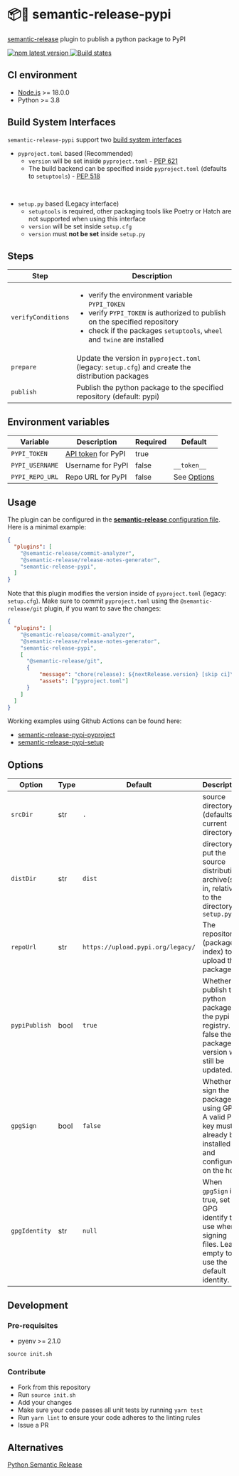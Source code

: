 # 📦🐍 semantic-release-pypi
[semantic-release](https://semantic-release.gitbook.io/semantic-release/) plugin to publish a python package to PyPI

<a href="https://www.npmjs.com/package/semantic-release-pypi">
  <img alt="npm latest version" src="https://img.shields.io/npm/v/semantic-release-pypi">
</a>
<a href="https://github.com/abichinger/semantic-release-pypi/actions?query=workflow%3ATest+branch%3Amain">
  <img alt="Build states" src="https://github.com/abichinger/semantic-release-pypi/workflows/Test/badge.svg">
</a>

## CI environment

- [Node.js](https://semantic-release.gitbook.io/semantic-release/support/node-version) >= 18.0.0
- Python >= 3.8

## Build System Interfaces

`semantic-release-pypi` support two [build system interfaces](https://pip.pypa.io/en/stable/reference/build-system/#)

- `pyproject.toml` based (Recommended)
  - `version` will be set inside `pyproject.toml` - [PEP 621](https://peps.python.org/pep-0621/)
  - The build backend can be specified inside `pyproject.toml` (defaults to `setuptools`) - [PEP 518](https://peps.python.org/pep-0518/)

<br />

- `setup.py` based (Legacy interface)
  - `setuptools` is required, other packaging tools like Poetry or Hatch are not supported when using this interface
  - `version` will be set inside `setup.cfg`
  - `version` must **not be set** inside `setup.py`

## Steps

| Step | Description
| ---- | -----------
| ```verifyConditions``` | <ul><li>verify the environment variable ```PYPI_TOKEN```</li><li>verify ```PYPI_TOKEN``` is authorized to publish on the specified repository</li><li>check if the packages `setuptools`, `wheel` and `twine` are installed</li></ul>
| ```prepare``` | Update the version in `pyproject.toml` (legacy: `setup.cfg`) and create the distribution packages
| ```publish``` | Publish the python package to the specified repository (default: pypi)

## Environment variables

| Variable | Description | Required | Default
| -------- | ----------- | ----------- | -----------
| ```PYPI_TOKEN``` | [API token](https://test.pypi.org/help/#apitoken) for PyPI | true | 
| ```PYPI_USERNAME``` | Username for PyPI | false | ```__token__```
| ```PYPI_REPO_URL``` | Repo URL for PyPI | false | See [Options](#options)

## Usage

The plugin can be configured in the [**semantic-release** configuration file](https://github.com/semantic-release/semantic-release/blob/master/docs/usage/configuration.md#configuration). Here is a minimal example:

```json
{
  "plugins": [
    "@semantic-release/commit-analyzer",
    "@semantic-release/release-notes-generator",
    "semantic-release-pypi",
  ]
}
```

Note that this plugin modifies the version inside of `pyproject.toml` (legacy: `setup.cfg`). 
Make sure to commit `pyproject.toml` using the `@semantic-release/git` plugin, if you want to save the changes:

```json
{
  "plugins": [
    "@semantic-release/commit-analyzer",
    "@semantic-release/release-notes-generator",
    "semantic-release-pypi",
    [
      "@semantic-release/git",
      {
          "message": "chore(release): ${nextRelease.version} [skip ci]\n\n${nextRelease.notes}",
          "assets": ["pyproject.toml"]
      }
    ]
  ]
}
```

Working examples using Github Actions can be found here:
- [semantic-release-pypi-pyproject](https://github.com/abichinger/semantic-release-pypi-pyproject)
- [semantic-release-pypi-setup](https://github.com/abichinger/semantic-release-pypi-setup)

## Options

| Option | Type | Default | Description
| ------ | ---- | ------- | -----------
| ```srcDir``` | str | ```.``` | source directory (defaults to current directory)
| ```distDir``` | str | ```dist``` | directory to put the source distribution archive(s) in, relative to the directory of ```setup.py```
| ```repoUrl``` | str | ```https://upload.pypi.org/legacy/``` | The repository (package index) to upload the package to.
| ```pypiPublish``` | bool | ```true``` | Whether to publish the python package to the pypi registry. If false the package version will still be updated.
| ```gpgSign``` | bool | ```false``` | Whether to sign the package using GPG. A valid PGP key must already be installed and configured on the host.
| ```gpgIdentity``` | str | ```null``` | When ```gpgSign``` is true, set the GPG identify to use when signing files. Leave empty to use the default identity.

## Development

### Pre-requisites

- pyenv >= 2.1.0

```shell
source init.sh
```

### Contribute

- Fork from this repository
- Run `source init.sh`
- Add your changes
- Make sure your code passes all unit tests by running `yarn test`
- Run `yarn lint` to ensure your code adheres to the linting rules
- Issue a PR

## Alternatives

[Python Semantic Release](https://github.com/python-semantic-release/python-semantic-release)